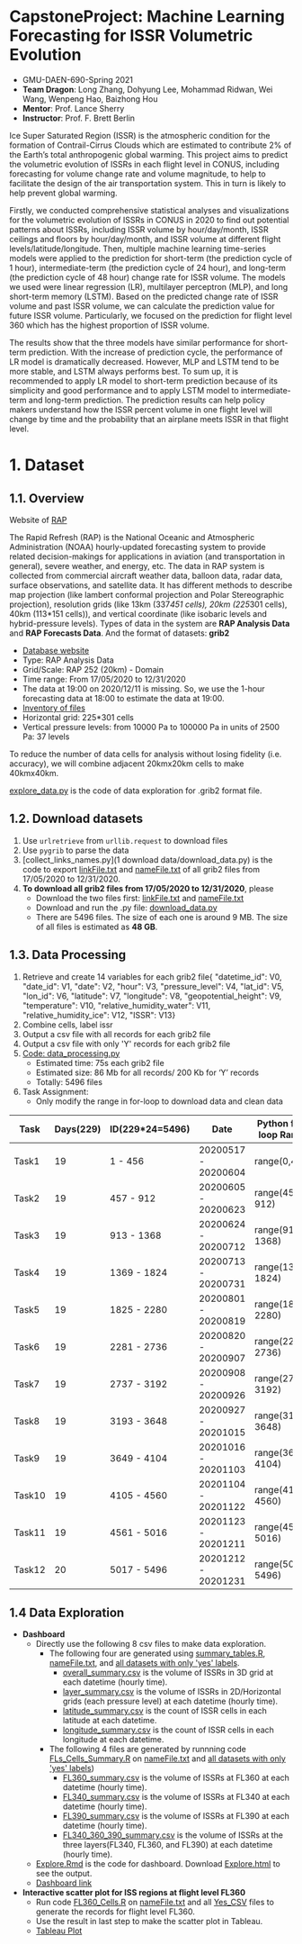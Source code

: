 # CapstoneProject: Machine Learning Forecasting for ISSR Volumetric Evolution

- GMU-DAEN-690-Spring 2021
- **Team Dragon**: Long Zhang, Dohyung Lee, Mohammad Ridwan, Wei Wang, Wenpeng Hao, Baizhong Hou
- **Mentor**: Prof. Lance Sherry
- **Instructor**: Prof. F. Brett Berlin 


Ice Super Saturated Region (ISSR) is the atmospheric condition for the formation of Contrail-Cirrus Clouds which are estimated to contribute 2% of the Earth’s total anthropogenic global warming. This project aims to predict the volumetric evolution of ISSRs in each flight level in CONUS, including forecasting for volume change rate and volume magnitude, to help to facilitate the design of the air transportation system. This in turn is likely to help prevent global warming.

Firstly, we conducted comprehensive statistical analyses and visualizations for the volumetric evolution of ISSRs in CONUS in 2020 to find out potential patterns about ISSRs, including ISSR volume by hour/day/month, ISSR ceilings and floors by hour/day/month, and ISSR volume at different flight levels/latitude/longitude. Then, multiple machine learning time-series models were applied to the prediction for short-term (the prediction cycle of 1 hour), intermediate-term (the prediction cycle of 24 hour), and long-term (the prediction cycle of 48 hour) change rate for ISSR volume. The models we used were linear regression (LR), multilayer perceptron (MLP), and long short-term memory (LSTM). Based on the predicted change rate of ISSR volume and past ISSR volume, we can calculate the prediction value for future ISSR volume. Particularly, we focused on the prediction for flight level 360 which has the highest proportion of ISSR volume. 

The results show that the three models have similar performance for short-term prediction. With the increase of prediction cycle, the performance of LR model is dramatically decreased. However, MLP and LSTM tend to be more stable, and LSTM always performs best. To sum up, it is recommended to apply LR model to short-term prediction because of its simplicity and good performance and to apply LSTM model to intermediate-term and long-term prediction. The prediction results can help policy makers understand how the ISSR percent volume in one flight level will change by time and the probability that an airplane meets ISSR in that flight level.



# 1. Dataset
## 1.1. Overview
Website of [RAP](https://rapidrefresh.noaa.gov/)

The Rapid Refresh (RAP) is the National Oceanic and Atmospheric Administration (NOAA) hourly-updated forecasting system to provide related decision-makings for applications in aviation (and transportation in general), severe weather, and energy, etc. The data in RAP system is collected from commercial aircraft weather data, balloon data, radar data, surface observations, and satellite data. It has different methods to describe map projection (like lambert conformal projection and Polar Stereographic projection), resolution grids (like 13km (337*451 cells), 20km (225*301 cells), 40km (113*151 cells)), and vertical coordinate (like isobaric levels and hybrid-pressure levels). Types of data in the system are **RAP Analysis Data** and **RAP Forecasts Data**. And the format of datasets:  **grib2**


- [Database website](https://www.ncdc.noaa.gov/data-access/model-data/model-datasets/rapid-refresh-rap)
- Type: RAP Analysis Data
- Grid/Scale: RAP	252 (20km) - Domain
- Time range: From 17/05/2020 to 12/31/2020
- The data at 19:00 on 2020/12/11 is missing. So, we use the 1-hour forecasting data at 18:00 to estimate the data at 19:00.
- [Inventory of files](https://www.nco.ncep.noaa.gov/pmb/products/rap/rap.t00z.awp252pgrbf00.grib2.shtml)
- Horizontal grid: 225*301 cells
- Vertical pressure levels: from 10000 Pa to 100000 Pa in units of 2500 Pa: 37 levels

To reduce the number of data cells for analysis without losing fidelity (i.e. accuracy), we will combine adjacent 20kmx20km cells to make 40kmx40km. 

[explore_data.py](explore_data.py) is the code of data exploration for .grib2 format file.

## 1.2. Download datasets

1. Use `urlretrieve` from `urllib.request` to download files
2. Use `pygrib` to parse the data
3. [collect_links_names.py](1 download data/download_data.py) is the code to export [linkFile.txt](linkFile.txt) and [nameFile.txt](nameFile.txt) of all grib2 files from 17/05/2020 to 12/31/2020.
4. **To download all grib2 files from 17/05/2020 to 12/31/2020**, please
    - Download the two files first: [linkFile.txt](linkFile.txt) and [nameFile.txt](nameFile.txt)
    - Download and run the .py file: [download_data.py](download_data.py)
    - There are 5496 files. The size of each one is around 9 MB. The size of all files is estimated as **48 GB**.

## 1.3. Data Processing


1. Retrieve and create 14 variables for each grib2 file{
            "datetime_id": V0,
            "date_id": V1, 
            "date": V2, 
            "hour": V3, 
            "pressure_level": V4, 
            "lat_id": V5, 
            "lon_id": V6, 
            "latitude": V7, 
            "longitude": V8, 
            "geopotential_height": V9, 
            "temperature": V10, 
            "relative_humidity_water": V11, 
            "relative_humidity_ice": V12,
            "ISSR": V13}
2. Combine cells, label issr
3. Output a csv file with all records for each grib2 file
4. Output a csv file with only 'Y' records for each grib2 file
5. [Code: data_processing.py](data_processing.py)
    - Estimated time: 75s each grib2 file
    - Estimated size: 86 Mb for all records/ 200 Kb for ‘Y’ records
    - Totally: 5496 files
6. Task Assignment:
    - Only modify the range in for-loop to download data and clean data

|Task|Days(229)|ID(229*24=5496)|Date|Python for-loop Range|Assignee|
|----|---------|---------------|----|------------|--------|
|Task1|19|1 - 456|20200517 - 20200604 |range(0,456)|Wei Wang|
|Task2|19|457 - 912|20200605 - 20200623|range(456, 912)|Wei Wang|
|Task3|19|913 - 1368|20200624 - 20200712|range(912, 1368)|Baizhong|
|Task4|19|1369 - 1824|20200713 - 20200731|range(1368, 1824)|Baizhong|
|Task5|19|1825 - 2280|20200801 - 20200819|range(1824, 2280)|Wenpeng|
|Task6|19|2281 - 2736|20200820 - 20200907|range(2280, 2736)|Wenpeng|
|Task7|19|2737 - 3192|20200908 - 20200926|range(2736, 3192)|Lee|
|Task8|19|3193 - 3648|20200927 - 20201015|range(3192, 3648)|Lee|
|Task9|19|3649 - 4104|20201016 - 20201103|range(3648, 4104)|Iwan|
|Task10|19|4105 - 4560|20201104 - 20201122|range(4104, 4560)|Iwan|
|Task11|19|4561 - 5016|20201123 - 20201211|range(4560, 5016)|Long|
|Task12|20|5017 - 5496|20201212 - 20201231|range(5016, 5496)|Long|


## 1.4 Data Exploration

- **Dashboard**
    - Directly use the following 8 csv files to make data exploration. 
        - The following four are generated using [summary_tables.R](summary_tables.R), [nameFile.txt](nameFile.txt), and [all datasets with only 'yes' labels](https://exchangelabsgmu-my.sharepoint.com/personal/lzhang30_masonlive_gmu_edu/_layouts/15/onedrive.aspx?id=%2Fsites%2FDAEN%2D690%2DDragon%2FShared%20Documents&listurl=https%3A%2F%2Fexchangelabsgmu%2Esharepoint%2Ecom%2Fsites%2FDAEN%2D690%2DDragon%2FShared%20Documents).
            - [overall_summary.csv](overall_summary.csv) is the volume of ISSRs in 3D grid at each datetime (hourly time).
            - [layer_summary.csv](layer_summary.csv) is the volume of ISSRs in 2D/Horizontal grids (each pressure level) at each datetime (hourly time).
            - [latitude_summary.csv](latitude_summary.csv) is the count of ISSR cells in each latitude at each datetime.
            - [longitude_summary.csv](longitude_summary.csv) is the count of ISSR cells in each longitude at each datetime.
        - The following 4 files are generated by runnning code [FLs_Cells_Summary.R](FLs_Cells_Summary.R) on [nameFile.txt](nameFile.txt) and [all datasets with only 'yes' labels](https://exchangelabsgmu-my.sharepoint.com/personal/lzhang30_masonlive_gmu_edu/_layouts/15/onedrive.aspx?id=%2Fsites%2FDAEN%2D690%2DDragon%2FShared%20Documents&listurl=https%3A%2F%2Fexchangelabsgmu%2Esharepoint%2Ecom%2Fsites%2FDAEN%2D690%2DDragon%2FShared%20Documents))
            - [FL360_summary.csv](FL360_summary.csv) is the volume of ISSRs at FL360 at each datetime (hourly time).
            - [FL340_summary.csv](FL340_summary.csv) is the volume of ISSRs at FL340 at each datetime (hourly time).
            - [FL390_summary.csv](FL390_summary.csv) is the volume of ISSRs at FL390 at each datetime (hourly time).
            - [FL340_360_390_summary.csv](FL340_360_390_summary.csv) is the volume of ISSRs at the three layers(FL340, FL360, and FL390) at each datetime (hourly time).
    - [Explore.Rmd](Explore.Rmd) is the code for dashboard. Download [Explore.html](Explore.html) to see the output.
    - [Dashboard link](https://rpubs.com/long97/737625)
- **Interactive scatter plot for ISS regions at flight level FL360**
    - Run code [FL360_Cells.R](FL360_Cells.R) on [nameFile.txt](nameFile.txt) and all [Yes_CSV](https://exchangelabsgmu-my.sharepoint.com/personal/lzhang30_masonlive_gmu_edu/_layouts/15/onedrive.aspx?id=%2Fsites%2FDAEN%2D690%2DDragon%2FShared%20Documents&listurl=https%3A%2F%2Fexchangelabsgmu%2Esharepoint%2Ecom%2Fsites%2FDAEN%2D690%2DDragon%2FShared%20Documents) files to generate the records for flight level FL360.
    - Use the result in last step to make the scatter plot in Tableau.
    - [Tableau Plot](https://public.tableau.com/views/VisualizationforISSRsatFL360/VisualizationforISSRegionsatFL360from05172020to12312020?:language=en&:display_count=y&publish=yes&:origin=viz_share_link)
   



